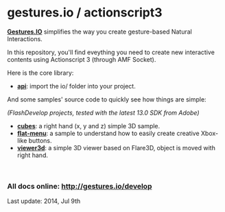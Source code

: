 # gestures.io / actionscript3

__[Gestures.IO](http://gestures.io/)__ simplifies the way you create gesture-based Natural Interactions.

In this repository, you'll find eveything you need to create new interactive contents using Actionscript 3 (through AMF Socket).

Here is the core library:

* __[api](/api)__: import the io/ folder into your project.

And some samples' source code to quickly see how things are simple:

_(FlashDevelop projects, tested with the latest 13.0 SDK from Adobe)_

* __[cubes](/samples/cubes)__: a right hand (x, y and z) simple 3D sample.
* __[flat-menu](/samples/flat-menu)__: a sample to understand how to easily create creative Xbox-like buttons.
* __[viewer3d](/samples/viewer3d)__: a simple 3D viewer based on Flare3D, object is moved with right hand.


&nbsp;

### All docs online: http://gestures.io/develop

Last update: 2014, Jul 9th
